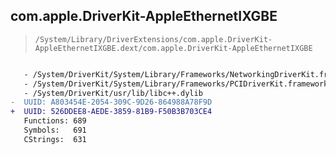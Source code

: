 ## com.apple.DriverKit-AppleEthernetIXGBE

> `/System/Library/DriverExtensions/com.apple.DriverKit-AppleEthernetIXGBE.dext/com.apple.DriverKit-AppleEthernetIXGBE`

```diff

   - /System/DriverKit/System/Library/Frameworks/NetworkingDriverKit.framework/NetworkingDriverKit
   - /System/DriverKit/System/Library/Frameworks/PCIDriverKit.framework/PCIDriverKit
   - /System/DriverKit/usr/lib/libc++.dylib
-  UUID: A803454E-2054-309C-9D26-864988A78F9D
+  UUID: 526DDEE8-AEDE-3859-81B9-F50B3B703CE4
   Functions: 689
   Symbols:   691
   CStrings:  631

```
